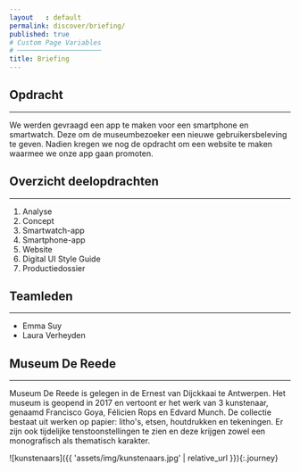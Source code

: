```yaml
---
layout   : default
permalink: discover/briefing/
published: true
# Custom Page Variables
# ─────────────────────
title: Briefing
---
```


## Opdracht
--------
We werden gevraagd een app te maken voor een smartphone en smartwatch. Deze om de museumbezoeker een nieuwe gebruikersbeleving te geven. Nadien kregen we nog de opdracht om een website te maken waarmee we onze app gaan promoten.

## Overzicht deelopdrachten
--------
1. Analyse
2. Concept
3. Smartwatch-app
4. Smartphone-app
5. Website
6. Digital UI Style Guide
7. Productiedossier

## Teamleden
---------

 - Emma Suy
 - Laura Verheyden

## Museum De Reede
--------------
Museum De Reede is gelegen in de Ernest van Dijckkaai te Antwerpen.
Het museum is geopend in 2017 en vertoont er het werk van 3 kunstenaar, genaamd Francisco Goya, Félicien Rops en Edvard Munch. De collectie bestaat uit werken op papier: litho's, etsen, houtdrukken en tekeningen.
Er zijn ook tijdelijke tenstoonstellingen te zien en deze krijgen zowel een monografisch als thematisch karakter.

![kunstenaars]({{ 'assets/img/kunstenaars.jpg' | relative_url }}){:.journey}